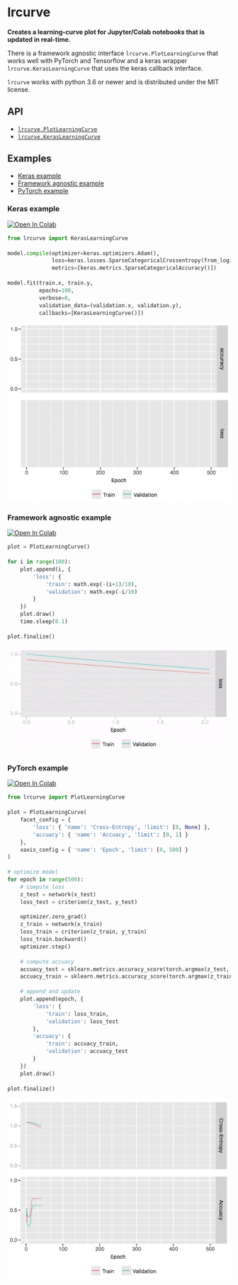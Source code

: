# lrcurve

**Creates a learning-curve plot for Jupyter/Colab notebooks that is
updated in real-time.**

There is a framework agnostic interface `lrcurve.PlotLearningCurve`
that works well with PyTorch and Tensorflow and a keras wrapper
`lrcurve.KerasLearningCurve` that uses the keras callback interface.

`lrcurve` works with python 3.6 or newer and is distributed under the
MIT license.

## API

* [`lrcurve.PlotLearningCurve`](lrcurve/plot_learning_curve.md)
* [`lrcurve.KerasLearningCurve`](lrcurve/keras_learning_curve.md)

## Examples

* [Keras example](#keras-example)
* [Framework agnostic example](#framework-agnostic-example)
* [PyTorch example](#pytorch-example)

### Keras example
[![Open In Colab](https://colab.research.google.com/assets/colab-badge.svg)](https://colab.research.google.com/github/AndreasMadsen/lrcurve/blob/master/notebooks/keras_example.ipynb)

```python
from lrcurve import KerasLearningCurve

model.compile(optimizer=keras.optimizers.Adam(),
              loss=keras.losses.SparseCategoricalCrossentropy(from_logits=True),
              metrics=[keras.metrics.SparseCategoricalAccuracy()])

model.fit(train.x, train.y,
          epochs=100,
          verbose=0,
          validation_data=(validation.x, validation.y),
          callbacks=[KerasLearningCurve()])
```

![Gif of learning-curve for keras example](gifs/keras_example.gif)

### Framework agnostic example
[![Open In Colab](https://colab.research.google.com/assets/colab-badge.svg)](https://colab.research.google.com/github/AndreasMadsen/lrcurve/blob/master/notebooks/emulated_training.ipynb)

```python
plot = PlotLearningCurve()

for i in range(100):
    plot.append(i, {
        'loss': {
            'train': math.exp(-(i+1)/10),
            'validation': math.exp(-i/10)
        }
    })
    plot.draw()
    time.sleep(0.1)

plot.finalize()
```

![Gif of learning-curve for simple example](gifs/simple_example.gif)

### PyTorch example
[![Open In Colab](https://colab.research.google.com/assets/colab-badge.svg)](https://colab.research.google.com/github/AndreasMadsen/lrcurve/blob/master/notebooks/pytorch_example.ipynb)

```python
from lrcurve import PlotLearningCurve

plot = PlotLearningCurve(
    facet_config = {
        'loss': { 'name': 'Cross-Entropy', 'limit': [0, None] },
        'accuacy': { 'name': 'Accuacy', 'limit': [0, 1] }
    },
    xaxis_config = { 'name': 'Epoch', 'limit': [0, 500] }
)

# optimize model
for epoch in range(500):
    # compute loss
    z_test = network(x_test)
    loss_test = criterion(z_test, y_test)

    optimizer.zero_grad()
    z_train = network(x_train)
    loss_train = criterion(z_train, y_train)
    loss_train.backward()
    optimizer.step()

    # compute accuacy
    accuacy_test = sklearn.metrics.accuracy_score(torch.argmax(z_test, 1).numpy(), y_test)
    accuacy_train = sklearn.metrics.accuracy_score(torch.argmax(z_train, 1).numpy(), y_train)

    # append and update
    plot.append(epoch, {
        'loss': {
            'train': loss_train,
            'validation': loss_test
        },
        'accuacy': {
            'train': accuacy_train,
            'validation': accuacy_test
        }
    })
    plot.draw()

plot.finalize()
```

![Gif of learning-curve for pytorch example](gifs/pytorch_example.gif)
